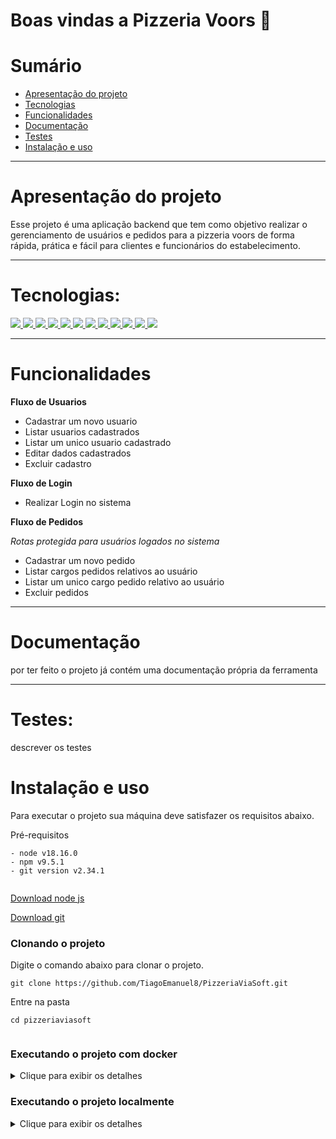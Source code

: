 
# Boas vindas a Pizzeria Voors 🍕


# Sumário

- [Apresentação do projeto](#apresentação-do-projeto)
- [Tecnologias](#tecnologias)
- [Funcionalidades](#funcionalidades)
- [Documentação](#documentacao)
- [Testes](#testes)
- [Instalação e uso](#instalação-e-uso)

---

#  Apresentação do projeto
Esse projeto é uma aplicação backend que tem como objetivo realizar o gerenciamento de usuários e pedidos para a pizzeria voors de forma rápida, prática e fácil para clientes e funcionários do estabelecimento.

---

# Tecnologias:
<div>
  <a href="https://www.typescriptlang.org/">
    <img src="https://img.shields.io/badge/typescript-339933?style=for-the-badge&logo=typescript&color=gray" />
  </a>
  <a href="https://docs.npmjs.com/">
  <img src="https://img.shields.io/badge/Node.js-339933?style=for-the-badge&logo=nodedotjs&color=gray" />
  </a>
  <a href="https://nestjs.com/">
    <img src="https://img.shields.io/badge/nest-339933?style=for-the-badge&logo=nestjs&color=gray" /> 
  </a>
    <a href="https://graphql.org/">
    <img src="https://img.shields.io/badge/graphql-339933?style=for-the-badge&logo=graphql&color=gray" /> 
  </a>
  <a href="https://www.prisma.io/">
    <img src="https://img.shields.io/badge/prisma-339933?style=for-the-badge&logo=prisma&color=gray" />
  </a>
    <a href="https://www.postgresql.org/">
    <img src="https://img.shields.io/badge/postgresql-339933?style=for-the-badge&logo=postgresql&color=gray" />
  </a>
     <a href="https://www.docker.com/">
    <img src="https://img.shields.io/badge/docker-339933?style=for-the-badge&logo=docker&color=gray" />
    </a>
  <a href="https://eslint.org/">
    <img src="https://img.shields.io/badge/eslint-339933?style=for-the-badge&logo=eslint&color=gray" />
  </a>
  <a href="https://jestjs.io/pt-BR/">
    <img src=" https://img.shields.io/badge/jest-339933?style=for-the-badge&logo=jest&color=gray "/>
  </a>
  <a href="https://www.npmjs.com/package/dotenv">
    <img src="https://img.shields.io/badge/dotenv-339933?style=for-the-badge&logo=dotenv&color=gray"/>
  </a>
   <a href="https://prettier.io/">
    <img src="https://img.shields.io/badge/prettier-339933?style=for-the-badge&logo=prettier&color=gray" />
    </a>
    <a href="https://jwt.io/">
    <img src="https://img.shields.io/badge/jsonwebtoken-339933?style=for-the-badge&logo=jsonwebtoken&color=gray" />
    </a>
</div>

---

# Funcionalidades

**Fluxo de Usuarios**
- Cadastrar um novo usuario
- Listar usuarios cadastrados
- Listar um unico usuario cadastrado
- Editar dados cadastrados
- Excluir cadastro

**Fluxo de Login**
- Realizar Login no sistema

**Fluxo de Pedidos**

*Rotas protegida para usuários logados no sistema*

- Cadastrar um novo pedido
- Listar cargos pedidos relativos ao usuário
- Listar um unico cargo pedido relativo ao usuário
- Excluir pedidos

---

# Documentação

por ter feito o projeto já contém uma documentação própria da ferramenta

---

# Testes:

descrever os testes

# Instalação e uso

Para executar o projeto sua máquina deve satisfazer os requisitos abaixo.  
  
Pré-requisitos  
  
```  
- node v18.16.0  
- npm v9.5.1  
- git version v2.34.1  
  
```  
  
[Download node js](https://nodejs.org/en/)  
  
[Download git](https://git-scm.com/book/en/v2/Getting-Started-Installing-Git)  
  
### Clonando o projeto  
  
Digite o comando abaixo para clonar o projeto.  
  
```  
git clone https://github.com/TiagoEmanuel8/PizzeriaViaSoft.git
```  
  
Entre na pasta  
  
```  
cd pizzeriaviasoft
  
```  
### Executando o projeto com **docker**

<details>

<summary>Clique para exibir os detalhes</summary>


### Execute o comando abaixo para iniciar o docker  
  
```  
docker-compose up -d
```  

### Caso queira parar a execução do docker use o comando
  
```  
docker-compose down --rmi local --volumes --remove-orphans
```  

</details>

### Executando o projeto **localmente**

<details>

<summary>Clique para exibir os detalhes</summary>

### Substitua as variáveis de ambiente  
  
 em backend:
```  
DATABASE_URL="postgresql://USER:PASSWORD@HOST:PORT/DATABASE"

PORT=`número da porta para a aplicação rodar`

JWT_KEY=`uma senha que vai ajudar a criptografar senhas de usuários` 

MONGO_PORT=`número da porta para rodar o mongodb`
```  
  
### Instale as dependências

### Abra o terminais e digite
 

  Abra o terminal e digite:

```  
npm install  
```

### Execute o projeto  
  
em backend use
```  
npm start 
```  

</details>
